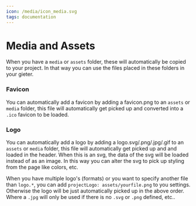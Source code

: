 ```yaml
---
icon: /media/icon_media.svg
tags: documentation
---
```

# Media and Assets

When you have a `media` or `assets` folder, these will automatically be copied to your project. In that way you can use the files placed in these folders in your gieter.


### Favicon

You can automatically add a favicon by adding a favicon.png to an `assets` or `media` folder, this file will automatically get picked up and converted into a `.ico` favicon to be loaded. 


### Logo

You can automatically add a logo by adding a logo.svg/.png/.jpg/.gif to an `assets` or `media` folder, this file will automatically get picked up and and loaded in the header. When this is an svg, the data of the svg will be loaded instead of as an image. In this way you can alter the svg to pick up styling from the page like colors, etc. 

When you have multiple logo's (formats) or you want to specify another file than `logo.*`, you can add `projectLogo: assets/yourfile.png` to you settings. Otherwise the logo will be just automatically picked up in the above order. Where a `.jpg` will only be used if there is no `.svg` or `.png` defined, etc.. 